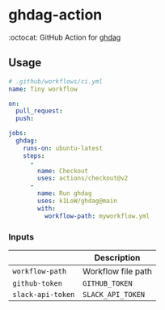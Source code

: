 # ghdag-action

:octocat: GitHub Action for [ghdag](https://github.com/k1LoW/ghdag)

## Usage

``` yaml
# .github/workflows/ci.yml
name: Tiny workflow

on:
  pull_request:
  push:

jobs:
  ghdag:
    runs-on: ubuntu-latest
    steps:
      -
        name: Checkout
        uses: actions/checkout@v2
      -
        name: Run ghdag
        uses: k1LoW/ghdag@main
        with:
          workflow-path: myworkflow.yml
```

### Inputs

|  | Description |
| --- | --- |
| `workflow-path` | Workflow file path |
| `github-token` | `GITHUB_TOKEN` |
| `slack-api-token` | `SLACK_API_TOKEN` |
